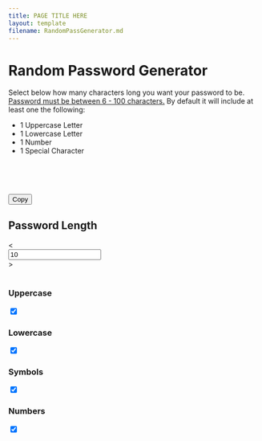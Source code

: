 ```yaml
---
title: PAGE TITLE HERE
layout: template
filename: RandomPassGenerator.md
--- 
```


<!DOCTYPE html>
<html lang="en">
  <body>
    <head>
      <link rel="stylesheet" href="passwordgeneratorstyles.css">
      <link
    rel="stylesheet" href="https://cdnjs.cloudflare.com/ajax/libs/animate.css/4.1.1/animate.min.css"
  />
      <link href='https://fonts.googleapis.com/css?family=Orbitron' rel='stylesheet' type='text/css'/>
      <title>Random Password Generator</title>
      <script src="https://ajax.googleapis.com/ajax/libs/jquery/3.6.1/jquery.min.js">
    </script>
    </head>
<div id="pwGeneratorContainer">
  <h1 id="title" class="text">Random Password Generator</h1>
  <p id="instructions" class="text">Select below how many characters long you want your password to be. <u>Password must be between 6 - 100 characters.</u> By default it will include at least one the following:</p>
  <ul id="unorderedList" class="text">
    <li>1 Uppercase Letter</li>
    <li>1 Lowercase Letter</li>
    <li>1 Number</li>
    <li>1 Special Character</li>
  </ul><br>
  <div id="passwordDiv">
    <h2 id="password"></h2>
  </div><br>
  <button id="copyPassword" onclick="copyPass()">Copy</button>
  <h2 class="text" id="numInputTag">Password Length</h2>
  <div class="increaseDecreaseButtons" id="decreaseBtn" onclick="decrease(); createRandomPassword(numInput.value)"><</div><input type="number" id="numInput" onChange="createRandomPassword(numInput.value)" value ="10"></input><div class="increaseDecreaseButtons" id="increaseBtn" onclick="increase(); createRandomPassword(numInput.value)">></div><br>
    <h3 class="text">Uppercase</h3><input type="checkbox" id="upperCaseCheck" class="checks" checked></input>
  <h3 class="text">Lowercase</h3><input type="checkbox" class="checks" id="lowerCaseCheck" checked></input>
<h3 class="text">Symbols</h3><input type="checkbox" class="checks" id="symbolCheck" checked></input>
<h3 class="text">Numbers</h3><input type="checkbox" class="checks" id="numberCheck" checked></input>
    </div>
  </body>
</html>
